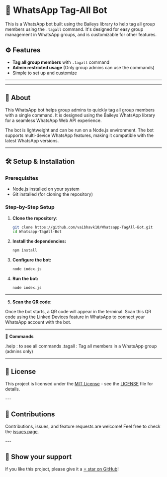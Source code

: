 # 🤖 WhatsApp Tag-All Bot

This is a WhatsApp bot built using the Baileys library to help tag all group members using the `.tagall` command. It's designed for easy group management in WhatsApp groups, and is customizable for other features.

## ⚙️ Features

- **Tag all group members** with `.tagall` command
- **Admin restricted usage** (Only group admins can use the commands)
- Simple to set up and customize

---
---

## 📖 About

This WhatsApp bot helps group admins to quickly tag all group members with a single command. It is designed using the Baileys WhatsApp library for a seamless WhatsApp Web API experience.

The bot is lightweight and can be run on a Node.js environment. The bot supports multi-device WhatsApp features, making it compatible with the latest WhatsApp versions.

---

## 🛠️ Setup & Installation

### Prerequisites
- Node.js installed on your system
- Git installed (for cloning the repository)

### Step-by-Step Setup

1. **Clone the repository**:
   ```bash
   git clone https://github.com/vaibhavk10/Whatsapp-TagAll-Bot.git
   cd Whatsapp-TagAll-Bot

2. **Install the dependencies:**
   ```bash
   npm install
3. **Configure the bot:**
   ```bash
   node index.js
4. **Run the bot:**
   ```bash
   node index.js
---
5. **Scan the QR code:**

Once the bot starts, a QR code will appear in the terminal. Scan this QR code using the Linked Devices feature in WhatsApp to connect your WhatsApp account with the bot.

---

📝 **Commands**

.help : to see all commands
.tagall : Tag all members in a WhatsApp group (admins only)
   
---

<h2>📄 License</h2>
<p>
  This project is licensed under the 
  <a href="https://opensource.org/licenses/MIT" target="_blank">MIT License</a> 
  - see the <a href="https://github.com/vaibhavk10/Whatsapp-TagAll-Bot/blob/main/LICENSE" target="_blank">LICENSE</a> file for details.
</p>
---
<h2>🙌 Contributions</h2>
<p>
  Contributions, issues, and feature requests are welcome!
  Feel free to check the 
  <a href="https://github.com/vaibhavk10/Whatsapp-TagAll-Bot/issues" target="_blank">issues page</a>.
</p>
---
<h2>🌟 Show your support</h2>
<p>
  If you like this project, please give it a 
  <a href="https://github.com/vaibhavk10/Whatsapp-TagAll-Bot" target="_blank">⭐️ star on GitHub</a>!
</p>

   
